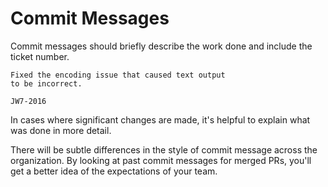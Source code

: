 # Commit Messages

Commit messages should briefly describe the work done and include the ticket number.

```
Fixed the encoding issue that caused text output
to be incorrect.

JW7-2016
```

In cases where significant changes are made, it's helpful to explain what was done in more detail. 

There will be subtle differences in the style of commit message across the organization. By looking at past commit messages for merged PRs, you'll get a better idea of the expectations of your team. 